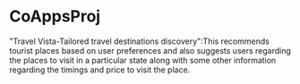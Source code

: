 # CoAppsProj
"Travel Vista-Tailored travel destinations discovery":This recommends tourist places based on user preferences and also suggests users regarding the places to visit in a particular state along with some other information regarding the timings and price to visit the place.
